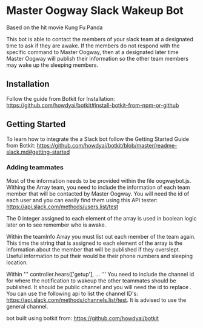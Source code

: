 # Master Oogway Slack Wakeup Bot

Based on the hit movie Kung Fu Panda

This bot is able to contact the members of your slack team at a designated time to ask if they are awake. If the members do not respond with the specific command to Master Oogway, then at a designated later time Master Oogway will publish their information so the other team members may wake up the sleeping members.



## Installation

Follow the guide from Botkit for Installation: https://github.com/howdyai/botkit#install-botkit-from-npm-or-github

## Getting Started

To learn how to integrate the a Slack bot follow the Getting Started Guide from Botkit: https://github.com/howdyai/botkit/blob/master/readme-slack.md#getting-started

### Adding teammates

Most of the information needs to be provided within the file oogwaybot.js. Withing the Array team, you need to include the information of each team member that will be contacted by Master Oogway. You will need the id of each user and you can easily find them using this API tester: https://api.slack.com/methods/users.list/test

The 0 integer assigned to each element of the array is used in boolean logic later on to see remember who is awake. 

Within the teamInfo Array you must list out each member of the team again. This time the string that is assigned to each element of the array is the information about the member that will be published if they overslept. Useful information to put their would be their phone numbers and sleeping location. 

Within ''' controller.hears(['getup'], ... ''' You need to include the channel id for where the notification to wakeup the other teammates should be published. It should be public channel and you will need the id to replace <channelID>. You can use the following api to list the channel ID's: https://api.slack.com/methods/channels.list/test. It is advised to use the general channel. 

bot built using botkit from: https://github.com/howdyai/botkit


